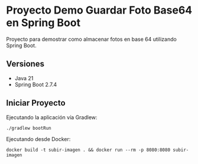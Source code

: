 # Proyecto Demo Guardar Foto Base64 en Spring Boot

Proyecto para demostrar como almacenar fotos en base 
64 utilizando Spring Boot.

## Versiones

* Java 21
* Spring Boot 2.7.4

## Iniciar Proyecto

Ejecutando la aplicación vía Gradlew:

```
./gradlew bootRun
```

Ejecutando desde Docker:

```
docker build -t subir-imagen . && docker run --rm -p 8080:8080 subir-imagen
```